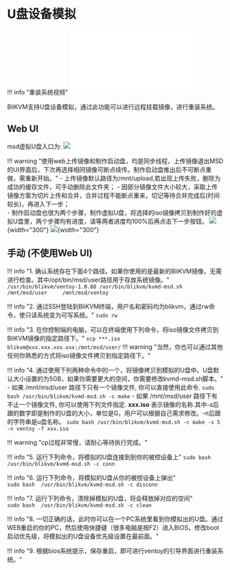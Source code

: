 # **U盘设备模拟**
!!! info "重装系统视频"
    <iframe src="//player.bilibili.com/player.html?aid=227573682&bvid=BV1yh41177A6&cid=1099326734&page=1" scrolling="no" border="0" frameborder="no" framespacing="0" allowfullscreen="true"> </iframe>

BliKVM支持U盘设备模拟，通过此功能可以进行远程挂载镜像，进行重装系统。

## Web UI
msd虚拟U盘入口为:
![](assets/images/msd/web-ui.png)

!!! warning "使用web上传镜像和制作启动盘，均是同步线程，上传镜像退出MSD的UI界面后，下次再选择相同镜像可断点续传。制作启动盘推出后不可断点重做，需重新开始。"
    - 上传镜像默认路径为/mnt/upload,若出现上传失败，删除为成功的缓存文件，可手动删除此文件夹；
    - 因部分镜像文件大小较大，采取上传镜像方案为切片上传和合并，合并过程不能断点重来，切记等待合并完成后(时间较长)，再进入下一步；  
    - 制作启动盘也很为两个步骤，制作虚拟U盘，将选择的iso镜像拷贝到制作好的虚拟U盘里，两个步骤均有进度，请等两者进度均100%后再点击下一步按钮。 
    ![](assets/images/msd/progress.png){width="300"}
    ![](assets/images/msd/merger.png){width="300"}  
    
## 手动 (不使用Web UI)

!!! info "1. 确认系统存在下面4个路径。如果你使用的是最新的BliKVM镜像，无需进行检查。其中/opt/bin/msd/user路径用于存放系统镜像。"
    ```
	/usr/bin/blikvm/ventoy-1.0.88
	/usr/bin/blikvm/kvmd-msd.sh
	/mnt/msd/user    
	/mnt/msd/ventoy
    ```

!!! info "2. 通过SSH登陆到BliKVM终端，用户名和密码均为blikvm，通过rw命令，使只读系统变为可写系统。"
    ```
        sudo rw
    ```

!!! info "3. 在你控制端的电脑，可以在终端使用下列命令，将iso镜像文件拷贝到BliKVM镜像的指定路径下。"
    ```
        scp ***.iso blikvm@xxx.xxx.xxx.xxx:/mnt/msd/user/
    ```	
!!! warning "当然，你也可以通过其他任何你熟悉的方式将iso镜像文件拷贝到指定路径下。"
	
!!! info "4. 通过使用下列两种命令中的一个，将镜像拷贝到模拟的U盘中。U盘默认大小设置的为5GB，如果你需要更大的空间，你需要修改kvmd-msd.sh脚本。"
    - 如果 /mnt/msd/user 路径下只有一个镜像文件, 你可以直接使用此命令. 
    ```
       sudo bash /usr/bin/blikvm/kvmd-msd.sh -c make
    ```
    - 如果 /mnt/msd/user 路径下有不止一个镜像文件, 你可以使用下列文件指定. **xxx.iso** 表示镜像的名称.其中-s后跟的数字即是制作的U盘的大小，单位是G，用户可以根据自己需求修改。-n后跟的字符串是u盘名称。
    ```
       	sudo bash /usr/bin/blikvm/kvmd-msd.sh -c make -s 5 -n ventoy -f xxx.iso
    ```

!!! warning "cp过程非常慢，请耐心等待执行完成。"

!!! info "5. 运行下列命令，将模拟的U盘连接到到你的被控设备上"
    ```
        sudo bash  /usr/bin/blikvm/kvmd-msd.sh -c conn
    ```

!!! info "6. 运行下列命令，将模拟的U盘从你的被控设备上弹出"		
    ```
        sudo bash  /usr/bin/blikvm/kvmd-msd.sh -c disconn
    ```

!!! info "7. 运行下列命令，清除掉模拟的U盘，将会释放掉对应的空间"		
    ```
        sudo bash  /usr/bin/blikvm/kvmd-msd.sh -c clean
    ```


!!! info "8. 一切正确的话，此时你可以在一个PC系统里看到你模拟出的U盘。通过WEB重启的你的PC，然后使用快捷键（很多电脑是按F2）进入BIOS，修改boot启动优先级，将模拟出的U盘设备优先级设置在最前面。"		


!!! info "9. 根据bios系统提示，保存重启，即可进行ventoy的引导界面进行重装系统。"		
